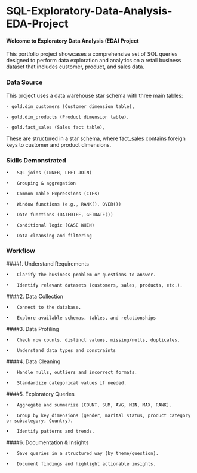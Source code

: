   # SQL-Exploratory-Data-Analysis-EDA-Project

  #### Welcome to Exploratory Data Analysis (EDA) Project
  This portfolio project showcases a comprehensive set of SQL queries designed to perform data exploration and analytics on a retail business dataset that includes customer, product, and sales data.
  
  ### Data Source
  
  This project uses a data warehouse star schema with three main tables:    
  
    - gold.dim_customers (Customer dimension table),
  
    - gold.dim_products	(Product dimension table),
  
    - gold.fact_sales (Sales fact table),
  
  These are structured in a star schema, where fact_sales contains foreign keys to customer and product dimensions.

  ### Skills Demonstrated
  
    •	SQL joins (INNER, LEFT JOIN)
  
    •	Grouping & aggregation
  
    •	Common Table Expressions (CTEs)
  
    •	Window functions (e.g., RANK(), OVER())

    •	Date functions (DATEDIFF, GETDATE())
  
    •	Conditional logic (CASE WHEN)
  
    •	Data cleansing and filtering

  ### Workflow

  ####1. Understand Requirements
  
    •	Clarify the business problem or questions to answer.
  
    •	Identify relevant datasets (customers, sales, products, etc.).
  
  ####2. Data Collection
  
    •	Connect to the database.
  
    •	Explore available schemas, tables, and relationships

  ####3. Data Profiling

    •	Check row counts, distinct values, missing/nulls, duplicates.

    •	Understand data types and constraints

  ####4. Data Cleaning

    •	Handle nulls, outliers and incorrect formats.

    •	Standardize categorical values if needed.

  ####5. Exploratory Queries
  
    •	Aggregate and summarize (COUNT, SUM, AVG, MIN, MAX, RANK).
    
    •	Group by key dimensions (gender, marital status, product category or subcategory, Country).
    
    •	Identify patterns and trends.

  ####6. Documentation & Insights

    •	Save queries in a structured way (by theme/question).

    •	Document findings and highlight actionable insights.
    



    


    



  
